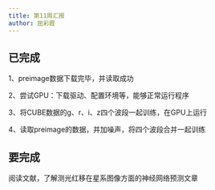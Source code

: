 ```yaml
---
title: 第11周汇报
author: 屈彩霞
---
```


## 已完成

1、preimage数据下载完毕，并读取成功

2、尝试GPU：下载驱动、配置环境等，能够正常运行程序

3、将CUBE数据的g、r、i、z四个波段一起训练，在GPU上运行

4、读取preimage的数据，并加噪声，将四个波段合并一起训练



## 要完成

阅读文献，了解测光红移在星系图像方面的神经网络预测文章
